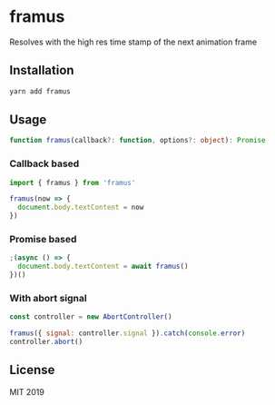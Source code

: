 # framus

Resolves with the high res time stamp of the next animation frame

## Installation

```bash
yarn add framus
```

## Usage

```typescript
function framus(callback?: function, options?: object): Promise
```

### Callback based

```javascript
import { framus } from 'framus'

framus(now => {
  document.body.textContent = now
})
```

### Promise based

```javascript
;(async () => {
  document.body.textContent = await framus()
})()
```

### With abort signal

```javascript
const controller = new AbortController()

framus({ signal: controller.signal }).catch(console.error)
controller.abort()
```


## License

MIT 2019